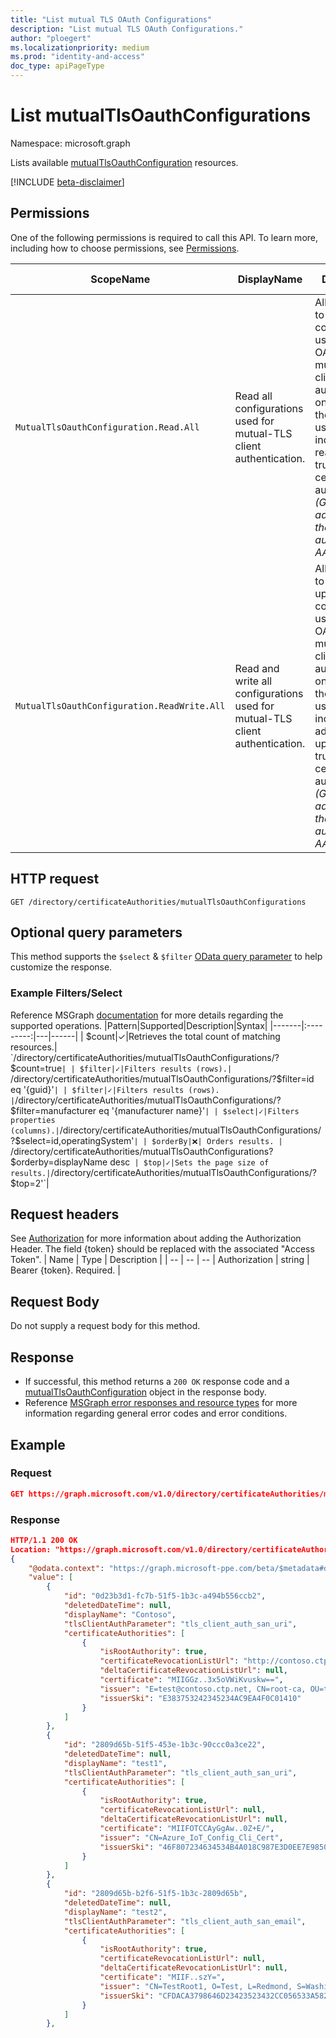 ```yaml
---
title: "List mutual TLS OAuth Configurations"
description: "List mutual TLS OAuth Configurations."
author: "ploegert"
ms.localizationpriority: medium
ms.prod: "identity-and-access"
doc_type: apiPageType
---
```


# List mutualTlsOauthConfigurations
Namespace: microsoft.graph

Lists available [mutualTlsOauthConfiguration](../resources/mutualTlsOauthConfiguration.md) resources.

[!INCLUDE [beta-disclaimer](../../includes/beta-disclaimer.md)]

## Permissions
One of the following permissions is required to call this API. To learn more, including how to choose permissions, see [Permissions](https://docs.microsoft.com/en-us/graph/permissions-reference).

|ScopeName|DisplayName|Description|Type|Admin Consent?|Entities/APIs covered|
|-|-|-|-|-|-|
|`MutualTlsOauthConfiguration.Read.All`| Read all configurations used for mutual-TLS client authentication. | Allows the app to read configuration used for OAuth 2.0 mutual-TLS client authentication, on behalf of the signed-in user. This includes reading trusted certificate authorities. _(Granted to admin role on the device authority's AAD tenant)_|**Delegated**|**Yes**|List, Get|
|`MutualTlsOauthConfiguration.ReadWrite.All`| Read and write all configurations used for mutual-TLS client authentication. | Allows the app to read and update configuration used for OAuth 2.0 mutual-TLS client authentication, on behalf of the signed-in user. This includes adding and updating trusted certificate authorities. _(Granted to admin role on the device authority's AAD tenant)_|**Delegated**|**Yes**|List, Get, Create, Update, Delete|


## HTTP request

<!-- { "blockType": "ignored" } -->
```http
GET /directory/certificateAuthorities/mutualTlsOauthConfigurations
```

## Optional query parameters
This method supports the `$select` & `$filter` [OData query parameter](https://docs.microsoft.com/en-us/graph/query-parameters#filter-parameter) to help customize the response.

### Example Filters/Select
Reference MSGraph [documentation](https://docs.microsoft.com/en-us/graph/query-parameters) for more details regarding the supported operations.
|Pattern|Supported|Description|Syntax|
|-------|:---------:|---|------|
| $count|✓|Retrieves the total count of matching resources.| `/directory/certificateAuthorities/mutualTlsOauthConfigurations/?$count=true`|
| $filter|✓|Filters results (rows).| `/directory/certificateAuthorities/mutualTlsOauthConfigurations/?$filter=id eq '{guid}'`|
| $filter|✓|Filters results (rows). |`/directory/certificateAuthorities/mutualTlsOauthConfigurations/?$filter=manufacturer eq '{manufacturer name}'`|
| $select|✓|Filters properties (columns).|`/directory/certificateAuthorities/mutualTlsOauthConfigurations/?$select=id,operatingSystem'`|
| $orderBy|❌| Orders results. | `/directory/certificateAuthorities/mutualTlsOauthConfigurations?$orderby=displayName desc`
| $top|✓|Sets the page size of results.|`/directory/certificateAuthorities/mutualTlsOauthConfigurations/?$top=2'`|

## Request headers
See [Authorization](/graph/security-authorization) for more information about adding the Authorization Header. The field {token} should be replaced with the associated "Access Token".
| Name | Type |	Description |
| -- | -- | -- |
Authorization	| string	| Bearer {token}. Required. |

## Request Body
Do not supply a request body for this method.

## Response

- If successful, this method returns a `200 OK` response code and a [mutualTlsOauthConfiguration](../resources/mutualTlsOauthConfiguration.md) object in the response body.
- Reference [MSGraph error responses and resource types](https://docs.microsoft.com/en-us/graph/errors) for more information regarding general error codes and error conditions.

## Example
### Request

```json
GET https://graph.microsoft.com/v1.0/directory/certificateAuthorities/mutualTlsOauthConfigurations
```

### Response

```json
HTTP/1.1 200 OK
Location: "https://graph.microsoft.com/v1.0/directory/certificateAuthorities/mutualTlsOauthConfigurations/"
{
    "@odata.context": "https://graph.microsoft-ppe.com/beta/$metadata#directory/certificateAuthorities/mutualTlsOauthConfigurations",
    "value": [
        {
            "id": "0d23b3d1-fc7b-51f5-1b3c-a494b556ccb2",
            "deletedDateTime": null,
            "displayName": "Contoso",
            "tlsClientAuthParameter": "tls_client_auth_san_uri",
            "certificateAuthorities": [
                {
                    "isRootAuthority": true,
                    "certificateRevocationListUrl": "http://contoso.ctp.net",
                    "deltaCertificateRevocationListUrl": null,
                    "certificate": "MIIGGz..3x5oVWiKvuskw==",
                    "issuer": "E=test@contoso.ctp.net, CN=root-ca, OU=testme, O=MS, L=Redmond, S=WA, C=US",
                    "issuerSki": "E383753242345234AC9EA4F0C01410"
                }
            ]
        },
        {
            "id": "2809d65b-51f5-453e-1b3c-90ccc0a3ce22",
            "deletedDateTime": null,
            "displayName": "test1",
            "tlsClientAuthParameter": "tls_client_auth_san_uri",
            "certificateAuthorities": [
                {
                    "isRootAuthority": true,
                    "certificateRevocationListUrl": null,
                    "deltaCertificateRevocationListUrl": null,
                    "certificate": "MIIFOTCCAyGgAw..0Z+E/",
                    "issuer": "CN=Azure_IoT_Config_Cli_Cert",
                    "issuerSki": "46F807234634534B4A018C987E3D0EE7E9850198D0"
                }
            ]
        },
        {
            "id": "2809d65b-b2f6-51f5-1b3c-2809d65b",
            "deletedDateTime": null,
            "displayName": "test2",
            "tlsClientAuthParameter": "tls_client_auth_san_email",
            "certificateAuthorities": [
                {
                    "isRootAuthority": true,
                    "certificateRevocationListUrl": null,
                    "deltaCertificateRevocationListUrl": null,
                    "certificate": "MIIF..szY=",
                    "issuer": "CN=TestRoot1, O=Test, L=Redmond, S=Washington, C=US",
                    "issuerSki": "CFDACA3798646D23423523432CC056533A582C"
                }
            ]
        },
```
